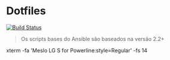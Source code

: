 # Dotfiles
[![Build Status](https://travis-ci.org/paulopatto/dotfiles.svg?branch=master)](https://travis-ci.org/paulopatto/dotfiles)
> Os scripts bases do Ansible são baseados na versão 2.2+



xterm -fa 'Meslo LG S for Powerline:style=Regular' -fs 14
